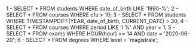 1 - SELECT * FROM students WHERE date_of_birth LIKE '1990-%';
2 - SELECT * FROM courses WHERE cfu > 10;
3 - SELECT * FROM students WHERE TIMESTAMPDIFF(YEAR, date_of_birth, CURRENT_DATE) > 30;
4 - SELECT * FROM courses WHERE period LIKE 'I %' AND year = 1;
5 - SELECT * FROM exams WHERE HOUR(hour) >= 14 AND date = '2020-06-20';
6 - SELECT * FROM degrees WHERE level = 'magistrale';